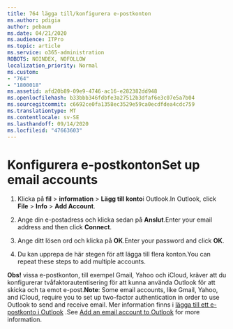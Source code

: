 ```yaml
---
title: 764 lägga till/konfigurera e-postkonton
ms.author: pdigia
author: pebaum
ms.date: 04/21/2020
ms.audience: ITPro
ms.topic: article
ms.service: o365-administration
ROBOTS: NOINDEX, NOFOLLOW
localization_priority: Normal
ms.custom:
- "764"
- "1800018"
ms.assetid: afd20b89-09e9-4746-ac16-e282382dd948
ms.openlocfilehash: b33bbb346fdbfe3a27512b3dfaf6e3c07e5a7b04
ms.sourcegitcommit: c6692ce0fa1358ec3529e59ca0ecdfdea4cdc759
ms.translationtype: MT
ms.contentlocale: sv-SE
ms.lasthandoff: 09/14/2020
ms.locfileid: "47663603"
---
```

# <a name="set-up-email-accounts"></a><span data-ttu-id="5c82b-102">Konfigurera e-postkonton</span><span class="sxs-lookup"><span data-stu-id="5c82b-102">Set up email accounts</span></span>

1. <span data-ttu-id="5c82b-103">Klicka på **fil**  >  **information**  >  **Lägg till konto**i Outlook.</span><span class="sxs-lookup"><span data-stu-id="5c82b-103">In Outlook, click **File** > **Info** > **Add Account**.</span></span>

2. <span data-ttu-id="5c82b-104">Ange din e-postadress och klicka sedan på **Anslut**.</span><span class="sxs-lookup"><span data-stu-id="5c82b-104">Enter your email address and then click **Connect**.</span></span>

3. <span data-ttu-id="5c82b-105">Ange ditt lösen ord och klicka på **OK**.</span><span class="sxs-lookup"><span data-stu-id="5c82b-105">Enter your password and click **OK**.</span></span>

4. <span data-ttu-id="5c82b-106">Du kan upprepa de här stegen för att lägga till flera konton.</span><span class="sxs-lookup"><span data-stu-id="5c82b-106">You can repeat these steps to add multiple accounts.</span></span>

<span data-ttu-id="5c82b-107">**Obs!** vissa e-postkonton, till exempel Gmail, Yahoo och iCloud, kräver att du konfigurerar tvåfaktorautentisering för att kunna använda Outlook för att skicka och ta emot e-post.</span><span class="sxs-lookup"><span data-stu-id="5c82b-107">**Note**: Some email accounts, like Gmail, Yahoo, and iCloud, require you to set up two-factor authentication in order to use Outlook to send and receive email.</span></span> <span data-ttu-id="5c82b-108">Mer information finns i [lägga till ett e-postkonto i Outlook](https://support.office.com/article/6e27792a-9267-4aa4-8bb6-c84ef146101b.aspx) .</span><span class="sxs-lookup"><span data-stu-id="5c82b-108">See [Add an email account to Outlook](https://support.office.com/article/6e27792a-9267-4aa4-8bb6-c84ef146101b.aspx) for more information.</span></span>
  
